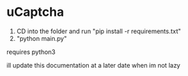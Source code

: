 # uCaptcha

1. CD into the folder and run "pip install -r requirements.txt"
2. "python main.py"


requires python3

ill update this documentation at a later date when im not lazy
